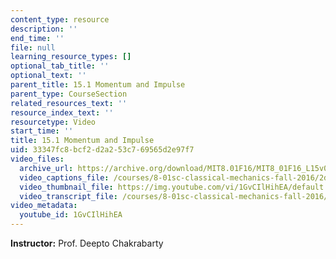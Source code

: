 ```yaml
---
content_type: resource
description: ''
end_time: ''
file: null
learning_resource_types: []
optional_tab_title: ''
optional_text: ''
parent_title: 15.1 Momentum and Impulse
parent_type: CourseSection
related_resources_text: ''
resource_index_text: ''
resourcetype: Video
start_time: ''
title: 15.1 Momentum and Impulse
uid: 33347fc8-bcf2-d2a2-53c7-69565d2e97f7
video_files:
  archive_url: https://archive.org/download/MIT8.01F16/MIT8_01F16_L15v01_360p.mp4
  video_captions_file: /courses/8-01sc-classical-mechanics-fall-2016/2dda609355925f339a77f2a3a07c6e70_1GvCIlHihEA.vtt
  video_thumbnail_file: https://img.youtube.com/vi/1GvCIlHihEA/default.jpg
  video_transcript_file: /courses/8-01sc-classical-mechanics-fall-2016/a36a18a7874749807effaccc8af8cd09_1GvCIlHihEA.pdf
video_metadata:
  youtube_id: 1GvCIlHihEA
---
```


**Instructor:** Prof. Deepto Chakrabarty